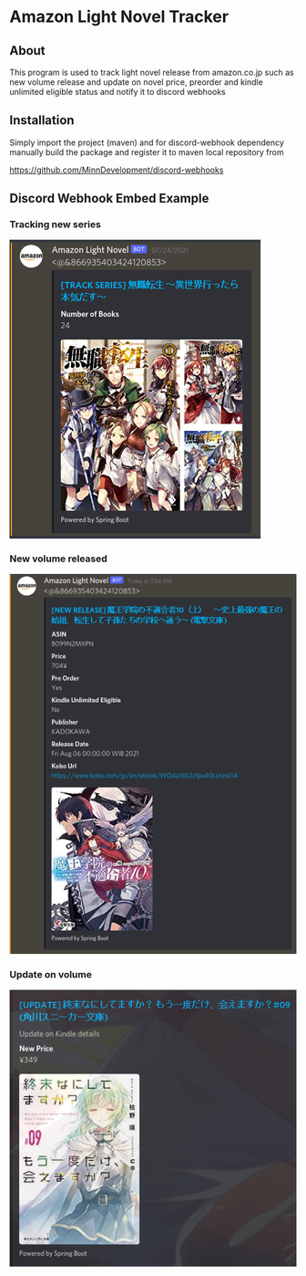 # Amazon Light Novel Tracker



## About

This program is used to track light novel release from amazon.co.jp such as new volume release and update on novel price, preorder and kindle unlimited eligible status and notify it to discord webhooks



## Installation

Simply import the project (maven) and for discord-webhook dependency manually build the package and register it to maven local repository from 

https://github.com/MinnDevelopment/discord-webhooks



## Discord Webhook Embed Example

### Tracking new series

![image-20210729121412397](images/new-series.png)

### New volume released

![image-20210729121554864](images/new-volume.png)

### Update on volume

![image-20210729121806467](images/update-price.png)